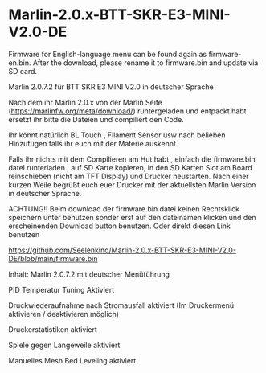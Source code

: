 # Marlin-2.0.x-BTT-SKR-E3-MINI-V2.0-DE
Firmware for English-language menu can be found again as firmware-en.bin. After the download, please rename it to firmware.bin and update via SD card.

Marlin 2.0.7.2 für BTT SKR E3 MINI V2.0 in deutscher Sprache 

Nach dem ihr Marlin 2.0.x von der Marlin Seite (https://marlinfw.org/meta/download/) runtergeladen und entpackt habt ersetzt ihr bitte die Dateien und compiliert den Code. 

Ihr könnt natürlich BL Touch , Filament Sensor usw nach belieben Hinzufügen falls ihr euch mit der Materie auskennt. 

Falls ihr nichts mit dem Compilieren am Hut habt , einfach die firmware.bin datei runterladen , auf SD Karte kopieren, in den SD Karten Slot am Board reinschieben (nicht am TFT Display) und Drucker neustarten. Nach einer kurzen Weile begrüßt euch euer Drucker mit der aktuellsten Marlin Version in deutscher Sprache. 

ACHTUNG!! Beim download der firmware.bin datei keinen Rechtsklick speichern unter benutzen sonder erst auf den dateinamen klicken und den erscheinenden Download button benutzen. 
Oder direkt diesen Link benutzen 

https://github.com/Seelenkind/Marlin-2.0.x-BTT-SKR-E3-MINI-V2.0-DE/blob/main/firmware.bin

Inhalt:
Marlin 2.0.7.2 mit deutscher Menüführung

PID Temperatur Tuning Aktiviert

Druckwiederaufnahme nach Stromausfall aktiviert (Im Druckermenü aktivieren / deaktivieren möglich)

Druckerstatistiken aktiviert

Spiele gegen Langeweile aktiviert 

Manuelles Mesh Bed Leveling aktiviert



